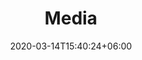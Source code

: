 ---
title : "Media"
page_header_bg : "images/background/page-title-bg.jpg"
date: 2020-03-14T15:40:24+06:00
description : "Lorem ipsum dolor sit amet, consectetur adipisicing elit. Maiores, velit."
draft : false
layout : "gallery"
gallery_items:
- name : "gallery item"
  image: "images/gallery/GSID_30th_logo.png"
  categories: ["meeting", "concert"]
  
- name : "gallery item"
  image: "https://youtu.be/KoFOK0wkiW8"
  categories: ["events", "video"]
  
- name : "gallery item"
  image: "images/gallery/gallery-popup-three.jpg"
  categories: ["party", "events"]
  
- name : "gallery item"
  image: "images/gallery/gallery-popup-four.jpg"
  categories: ["meeting", "concert"]
  
- name : "gallery item"
  image: "images/gallery/gallery-popup-five.jpg"
  categories: ["events", "concert", "party"]
  
- name : "gallery item"
  image: "images/gallery/gallery-popup-six.jpg"
  categories: ["party", "concert"]
---